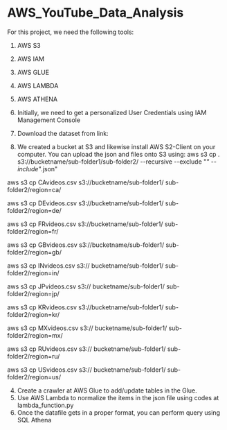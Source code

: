 # AWS_YouTube_Data_Analysis
For this project, we need the following tools:
1.	AWS S3
2.	AWS IAM
3.	AWS GLUE
4.	AWS LAMBDA
5.	AWS ATHENA

1.	Initially, we need to get a personalized User Credentials using IAM Management Console
2.	Download the dataset from link:	
3.	We created a bucket at S3 and likewise install AWS S2-Client on your computer. You can upload the json and files onto S3 using:
aws s3 cp . s3://bucketname/sub-folder1/sub-folder2/ --recursive --exclude "*" --include"*.json"

aws s3 cp CAvideos.csv s3://bucketname/sub-folder1/ sub-folder2/region=ca/


aws s3 cp DEvideos.csv s3://bucketname/sub-folder1/ sub-folder2/region=de/


aws s3 cp FRvideos.csv s3://bucketname/sub-folder1/ sub-folder2/region=fr/


aws s3 cp GBvideos.csv s3://bucketname/sub-folder1/ sub-folder2/region=gb/


aws s3 cp INvideos.csv s3:// bucketname/sub-folder1/ sub-folder2/region=in/


aws s3 cp JPvideos.csv s3:// bucketname/sub-folder1/ sub-folder2/region=jp/


aws s3 cp KRvideos.csv s3://bucketname/sub-folder1/ sub-folder2/region=kr/


aws s3 cp MXvideos.csv s3:// bucketname/sub-folder1/ sub-folder2/region=mx/


aws s3 cp RUvideos.csv s3:// bucketname/sub-folder1/ sub-folder2/region=ru/


aws s3 cp USvideos.csv s3:// bucketname/sub-folder1/ sub-folder2/region=us/

4.	Create a crawler at AWS Glue to add/update tables in the Glue.
5.	Use AWS Lambda to normalize the items in the json file using codes at lambda_function.py
6.	Once the datafile gets in a proper format, you can perform query using SQL Athena
